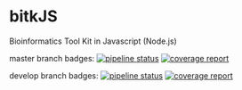 # bitkJS
Bioinformatics Tool Kit in Javascript (Node.js)

master branch badges:
[![pipeline status](https://gitlab.com/ortega-labs/bitkJS/badges/master/pipeline.svg)](https://gitlab.com/ortega-labs/bitkJS/commits/master)
[![coverage report](https://gitlab.com/ortega-labs/bitkJS/badges/master/coverage.svg)](https://gitlab.com/ortega-labs/bitkJS/commits/master)


develop branch badges:
[![pipeline status](https://gitlab.com/ortega-labs/bitkJS/badges/develop/pipeline.svg)](https://gitlab.com/ortega-labs/bitkJS/commits/develop)
[![coverage report](https://gitlab.com/ortega-labs/bitkJS/badges/develop/coverage.svg)](https://gitlab.com/ortega-labs/bitkJS/commits/develop)
